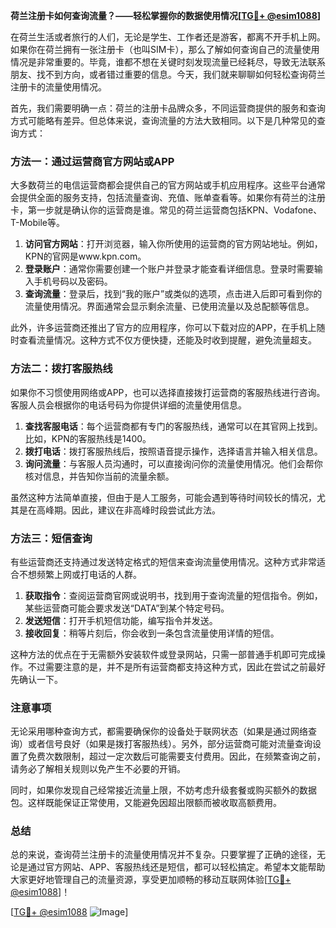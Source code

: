 **荷兰注册卡如何查询流量？——轻松掌握你的数据使用情况[[TG💪+ @esim1088](https://t.me/s/esim1088)]**

在荷兰生活或者旅行的人们，无论是学生、工作者还是游客，都离不开手机上网。如果你在荷兰拥有一张注册卡（也叫SIM卡），那么了解如何查询自己的流量使用情况是非常重要的。毕竟，谁都不想在关键时刻发现流量已经耗尽，导致无法联系朋友、找不到方向，或者错过重要的信息。今天，我们就来聊聊如何轻松查询荷兰注册卡的流量使用情况。

首先，我们需要明确一点：荷兰的注册卡品牌众多，不同运营商提供的服务和查询方式可能略有差异。但总体来说，查询流量的方法大致相同。以下是几种常见的查询方式：

### 方法一：通过运营商官方网站或APP

大多数荷兰的电信运营商都会提供自己的官方网站或手机应用程序。这些平台通常会提供全面的服务支持，包括流量查询、充值、账单查看等。如果你有荷兰的注册卡，第一步就是确认你的运营商是谁。常见的荷兰运营商包括KPN、Vodafone、T-Mobile等。

1. **访问官方网站**：打开浏览器，输入你所使用的运营商的官方网站地址。例如，KPN的官网是www.kpn.com。
2. **登录账户**：通常你需要创建一个账户并登录才能查看详细信息。登录时需要输入手机号码以及密码。
3. **查询流量**：登录后，找到“我的账户”或类似的选项，点击进入后即可看到你的流量使用情况。界面通常会显示剩余流量、已使用流量以及总配额等信息。

此外，许多运营商还推出了官方的应用程序，你可以下载对应的APP，在手机上随时查看流量情况。这种方式不仅方便快捷，还能及时收到提醒，避免流量超支。

### 方法二：拨打客服热线

如果你不习惯使用网络或APP，也可以选择直接拨打运营商的客服热线进行咨询。客服人员会根据你的电话号码为你提供详细的流量使用信息。

1. **查找客服电话**：每个运营商都有专门的客服热线，通常可以在其官网上找到。比如，KPN的客服热线是1400。
2. **拨打电话**：拨打客服热线后，按照语音提示操作，选择语言并输入相关信息。
3. **询问流量**：与客服人员沟通时，可以直接询问你的流量使用情况。他们会帮你核对信息，并告知你当前的流量余额。

虽然这种方法简单直接，但由于是人工服务，可能会遇到等待时间较长的情况，尤其是在高峰期。因此，建议在非高峰时段尝试此方法。

### 方法三：短信查询

有些运营商还支持通过发送特定格式的短信来查询流量使用情况。这种方式非常适合不想频繁上网或打电话的人群。

1. **获取指令**：查阅运营商官网或说明书，找到用于查询流量的短信指令。例如，某些运营商可能会要求发送“DATA”到某个特定号码。
2. **发送短信**：打开手机短信功能，编写指令并发送。
3. **接收回复**：稍等片刻后，你会收到一条包含流量使用详情的短信。

这种方法的优点在于无需额外安装软件或登录网站，只需一部普通手机即可完成操作。不过需要注意的是，并不是所有运营商都支持这种方式，因此在尝试之前最好先确认一下。

### 注意事项

无论采用哪种查询方式，都需要确保你的设备处于联网状态（如果是通过网络查询）或者信号良好（如果是拨打客服热线）。另外，部分运营商可能对流量查询设置了免费次数限制，超过一定次数后可能需要支付费用。因此，在频繁查询之前，请务必了解相关规则以免产生不必要的开销。

同时，如果你发现自己经常接近流量上限，不妨考虑升级套餐或购买额外的数据包。这样既能保证正常使用，又能避免因超出限额而被收取高额费用。

### 总结

总的来说，查询荷兰注册卡的流量使用情况并不复杂。只要掌握了正确的途径，无论是通过官方网站、APP、客服热线还是短信，都可以轻松搞定。希望本文能帮助大家更好地管理自己的流量资源，享受更加顺畅的移动互联网体验[[TG💪+ @esim1088](https://t.me/s/esim1088)]！

[[TG💪+ @esim1088](https://t.me/s/esim1088) ![Image](https://i.postimg.cc/4NQfJmqS/Snipaste-2025-05-13-00-14-12.png)]